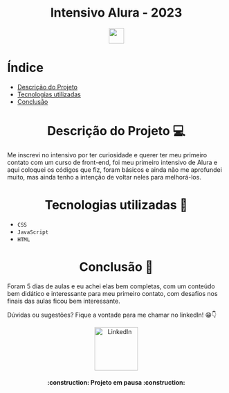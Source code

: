 <h1 align="center"> Intensivo Alura - 2023 </h1> 
<p align="center">
  <img src="https://play-lh.googleusercontent.com/yDjaHCaOn_O89vnY7eOKH6ElEBtJrmN2CSI4yhiP1_GVC2zrxXWSFGxO0lt9-CU0mV4=w240-h480-rw" width="35">
</p>

# Índice 
* [Descrição do Projeto](#descrição-do-projeto)
* [Tecnologias utilizadas](#tecnologias-utilizadas)
* [Conclusão](#conclusão)

<h1 align="center"> Descrição do Projeto 💻 </h1> 

Me inscrevi no intensivo por ter curiosidade e querer ter meu primeiro contato com um curso de front-end, foi meu primeiro intensivo de Alura e aqui coloquei os códigos que fiz, foram básicos e ainda não me aprofundei muito, mas ainda tenho a intenção de voltar neles para melhorá-los.

<h1 align="center"> Tecnologias utilizadas 📖 </h1> 

- ``CSS``
- ``JavaScript``
- ``HTML``

<h1 align="center"> Conclusão 📕 </h1> 

Foram 5 dias de aulas e eu achei elas bem completas, com um conteúdo bem didático e interessante para meu primeiro contato, com desafios nos finais das aulas ficou bem interessante. 

Dúvidas ou sugestões? Fique a vontade para me chamar no linkedln! 😁👇
<p align="center">
  <a href="https://www.linkedin.com/in/vitoriamagarkamizono/">
    <img src="https://cdn1.iconfinder.com/data/icons/logotypes/32/circle-linkedin-512.png" alt="Linkedln" width="100">
  </a>
</p>

<h4 align="center"> 
    :construction:  Projeto em pausa  :construction:
</h4>
